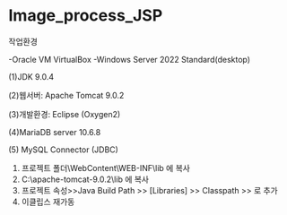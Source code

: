 # Image_process_JSP
작업환경

  -Oracle VM VirtualBox
  -Windows Server 2022 Standard(desktop)
  
  (1)JDK 9.0.4
  
  (2)웹서버: Apache Tomcat 9.0.2
  
  (3)개발환경: Eclipse (Oxygen2)
  
  (4)MariaDB server 10.6.8 
  
  (5) MySQL Connector (JDBC)
  1. 프로젝트 폴더\WebContent\WEB-INF\lib 에 복사
  2. C:\apache-tomcat-9.0.2\lib 에 복사
  3. 프로젝트 속성>>Java Build Path >> [Libraries] >> Classpath >> <Add External JARs>로 추가
  4. 이클립스 재가동

